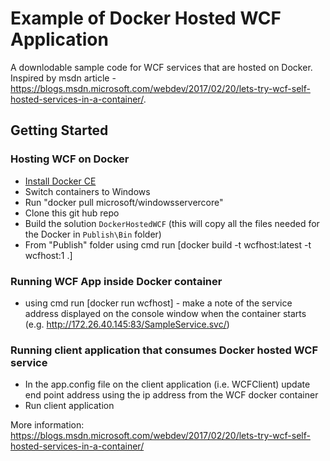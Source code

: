 # Example of Docker Hosted WCF Application

A downlodable sample code for WCF services that are hosted on Docker. Inspired by msdn article - https://blogs.msdn.microsoft.com/webdev/2017/02/20/lets-try-wcf-self-hosted-services-in-a-container/. 

## Getting Started

### Hosting WCF on Docker ###

- [Install Docker CE](https://www.docker.com/community-edition#/windows)
- Switch containers to Windows 
- Run "docker pull microsoft/windowsservercore"
- Clone this git hub repo
- Build the solution `DockerHostedWCF` (this will copy all the files needed for the Docker in `Publish\Bin` folder)
- From "Publish" folder using cmd run [docker build -t wcfhost:latest -t wcfhost:1 .]

### Running  WCF App inside Docker container ###

- using cmd run [docker run wcfhost] - make a note of the service address displayed on the console window when the container starts (e.g. http://172.26.40.145:83/SampleService.svc/)

### Running  client application that consumes Docker hosted WCF service ###

- In the app.config file on the client application (i.e. WCFClient) update end point address using the ip address from the WCF docker container
- Run client application

More information:
https://blogs.msdn.microsoft.com/webdev/2017/02/20/lets-try-wcf-self-hosted-services-in-a-container/
